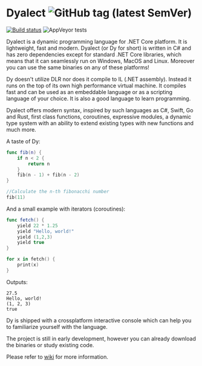 # Dyalect ![GitHub tag (latest SemVer)](https://img.shields.io/badge/version-0.2-blue.svg)

[![Build status](https://ci.appveyor.com/api/projects/status/lu26t16of7nhetp0?svg=true)](https://ci.appveyor.com/project/vorov2/dyalect)
![AppVeyor tests](https://img.shields.io/appveyor/tests/vorov2/dyalect.svg)

Dyalect is a dynamic programming language for .NET Core platform.
It is lightweight, fast and modern. Dyalect (or Dy for short) is
written in C# and has zero dependencies except for standard .NET Core
libraries, which means that it can seamlessly run on Windows, MacOS
and Linux. Moreover you can use the same binaries on any of these 
platforms!

Dy doesn't utilize DLR nor does it compile to IL (.NET assembly). Instead
it runs on the top of its own high performance virtual machine. It
compiles fast and can be used as an embeddable language or as a
scripting language of your choice. It is also a good language to learn
programming.

Dyalect offers modern syntax, inspired by such languages as C#, Swift,
Go and Rust, first class functions, coroutines, expressive modules,
a dynamic type system with an ability to extend existing types with
new functions and much more.

A taste of Dy:

```swift
func fib(n) {
    if n < 2 {
        return n
    }
    fib(n - 1) + fib(n - 2)
}

//Calculate the n-th fibonacchi number
fib(11)
```

And a small example with iterators (coroutines):

```swift
func fetch() { 
    yield 22 * 1.25
    yield "Hello, world!"
    yield (1,2,3)
    yield true  
}

for x in fetch() {
    print(x)
}
```

Outputs:

```
27.5
Hello, world!
(1, 2, 3)
true
```

Dy is shipped with a crossplatform interactive console which can
help you to familiarize yourself with the language.

The project is still in early development, however you can already
download the binaries or study existing code.

Please refer to [wiki](https://github.com/vorov2/dyalect/wiki) for more information.
